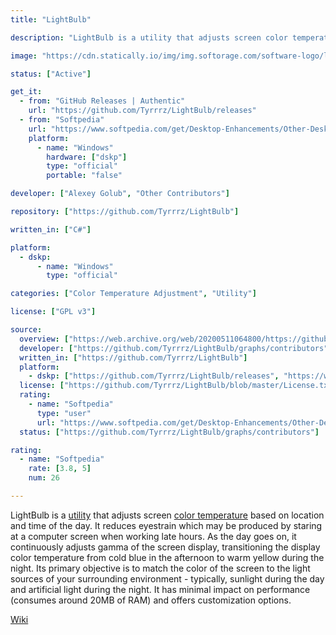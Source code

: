 ```yaml
---
title: "LightBulb"

description: "LightBulb is a utility that adjusts screen color temperature based on location and time of the day"

image: "https://cdn.statically.io/img/img.softorage.com/software-logo/lightbulb.png?h=64"

status: ["Active"]

get_it:
  - from: "GitHub Releases | Authentic"
    url: "https://github.com/Tyrrrz/LightBulb/releases"
  - from: "Softpedia"
    url: "https://www.softpedia.com/get/Desktop-Enhancements/Other-Desktop-Enhancements/LightBulb.shtml"
    platform:
      - name: "Windows"
        hardware: ["dskp"]
        type: "official"
        portable: "false"

developer: ["Alexey Golub", "Other Contributors"]

repository: ["https://github.com/Tyrrrz/LightBulb"]

written_in: ["C#"]

platform:
  - dskp:
      - name: "Windows"
        type: "official"

categories: ["Color Temperature Adjustment", "Utility"]

license: ["GPL v3"]

source:
  overview: ["https://web.archive.org/web/20200511064800/https://github.com/Tyrrrz/LightBulb", "https://web.archive.org/web/20200511065527/https://www.ghacks.net/2017/04/23/lightbulb-open-source-f-lux-alternative-for-windows/"]
  developer: ["https://github.com/Tyrrrz/LightBulb/graphs/contributors"]
  written_in: ["https://github.com/Tyrrrz/LightBulb"]
  platform:
    - dskp: ["https://github.com/Tyrrrz/LightBulb/releases", "https://web.archive.org/web/20200511064800/https://github.com/Tyrrrz/LightBulb"]
  license: ["https://github.com/Tyrrrz/LightBulb/blob/master/License.txt"]
  rating:
    - name: "Softpedia"
      type: "user"
      url: "https://www.softpedia.com/get/Desktop-Enhancements/Other-Desktop-Enhancements/LightBulb.shtml"
  status: ["https://github.com/Tyrrrz/LightBulb/graphs/contributors"]

rating:
  - name: "Softpedia"
    rate: [3.8, 5]
    num: 26

---
```

  LightBulb is a [utility](/categories/utility/) that adjusts screen [color temperature](/categories/color-temperature-adjustment/) based on location and time of the day. It reduces eyestrain which may be produced by staring at a computer screen when working late hours. As the day goes on, it continuously adjusts gamma of the screen display, transitioning the display color temperature from cold blue in the afternoon to warm yellow during the night. Its primary objective is to match the color of the screen to the light sources of your surrounding environment - typically, sunlight during the day and artificial light during the night. It has minimal impact on performance (consumes around 20MB of RAM) and offers customization options.
  
  [Wiki](https://github.com/Tyrrrz/LightBulb/wiki)